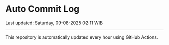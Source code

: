 # Auto Commit Log

Last updated: Saturday, 09-08-2025 02:11 WIB

---

This repository is automatically updated every hour using GitHub Actions.
